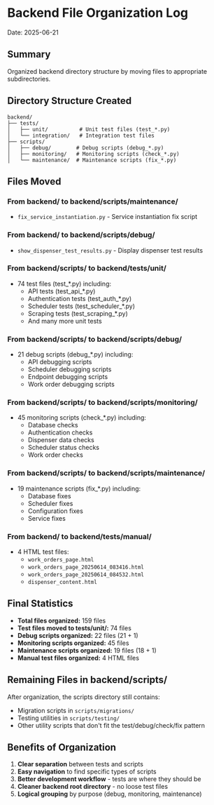 # Backend File Organization Log

Date: 2025-06-21

## Summary
Organized backend directory structure by moving files to appropriate subdirectories.

## Directory Structure Created
```
backend/
├── tests/
│   ├── unit/          # Unit test files (test_*.py)
│   └── integration/   # Integration test files
├── scripts/
│   ├── debug/        # Debug scripts (debug_*.py)
│   ├── monitoring/   # Monitoring scripts (check_*.py)
│   └── maintenance/  # Maintenance scripts (fix_*.py)
```

## Files Moved

### From backend/ to backend/scripts/maintenance/
- `fix_service_instantiation.py` - Service instantiation fix script

### From backend/ to backend/scripts/debug/
- `show_dispenser_test_results.py` - Display dispenser test results

### From backend/scripts/ to backend/tests/unit/
- 74 test files (test_*.py) including:
  - API tests (test_api_*.py)
  - Authentication tests (test_auth_*.py)
  - Scheduler tests (test_scheduler_*.py)
  - Scraping tests (test_scraping_*.py)
  - And many more unit tests

### From backend/scripts/ to backend/scripts/debug/
- 21 debug scripts (debug_*.py) including:
  - API debugging scripts
  - Scheduler debugging scripts
  - Endpoint debugging scripts
  - Work order debugging scripts

### From backend/scripts/ to backend/scripts/monitoring/
- 45 monitoring scripts (check_*.py) including:
  - Database checks
  - Authentication checks
  - Dispenser data checks
  - Scheduler status checks
  - Work order checks

### From backend/scripts/ to backend/scripts/maintenance/
- 19 maintenance scripts (fix_*.py) including:
  - Database fixes
  - Scheduler fixes
  - Configuration fixes
  - Service fixes

### From backend/ to backend/tests/manual/
- 4 HTML test files:
  - `work_orders_page.html`
  - `work_orders_page_20250614_083416.html`
  - `work_orders_page_20250614_084532.html`
  - `dispenser_content.html`

## Final Statistics

- **Total files organized:** 159 files
- **Test files moved to tests/unit/:** 74 files
- **Debug scripts organized:** 22 files (21 + 1)
- **Monitoring scripts organized:** 45 files
- **Maintenance scripts organized:** 19 files (18 + 1)
- **Manual test files organized:** 4 HTML files

## Remaining Files in backend/scripts/

After organization, the scripts directory still contains:
- Migration scripts in `scripts/migrations/`
- Testing utilities in `scripts/testing/`
- Other utility scripts that don't fit the test/debug/check/fix pattern

## Benefits of Organization

1. **Clear separation** between tests and scripts
2. **Easy navigation** to find specific types of scripts
3. **Better development workflow** - tests are where they should be
4. **Cleaner backend root directory** - no loose test files
5. **Logical grouping** by purpose (debug, monitoring, maintenance)